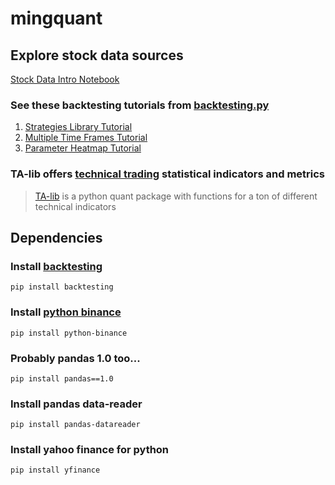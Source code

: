 # mingquant

## Explore stock data sources

[Stock Data Intro Notebook](https://github.com/mmingay2/mingquant/blob/master/stocks/stock_data_sources.ipynb)

### See these backtesting tutorials from [backtesting.py](https://kernc.github.io/backtesting.py/)

1. [Strategies Library Tutorial](https://kernc.github.io/backtesting.py/doc/examples/Strategies%20Library.html)
2. [Multiple Time Frames Tutorial](https://kernc.github.io/backtesting.py/doc/examples/Multiple%20Time%20Frames.html)
3. [Parameter Heatmap Tutorial](https://kernc.github.io/backtesting.py/doc/examples/Parameter%20Heatmap.html)

### TA-lib offers [technical trading](https://www.investopedia.com/articles/trading/02/091802.asp) statistical indicators and metrics

> [TA-lib](http://mrjbq7.github.io/ta-lib/) is a python quant package with functions for a ton of different technical indicators

## Dependencies

### Install [backtesting](https://kernc.github.io/backtesting.py/)

```pip install backtesting```

### Install [python binance](https://python-binance.readthedocs.io/en/latest/) 

```pip install python-binance```

### Probably pandas 1.0 too...

```pip install pandas==1.0```

### Install pandas data-reader

```pip install pandas-datareader```

### Install yahoo finance for python

```pip install yfinance```
